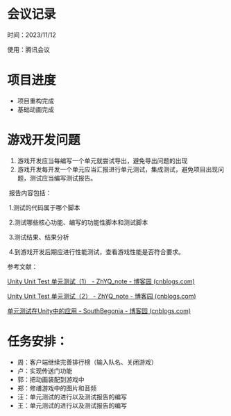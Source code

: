 # 会议记录

时间：2023/11/12

使用：腾讯会议



# 项目进度

- 项目重构完成
- 基础动画完成



# 游戏开发问题

1. 游戏开发应当每编写一个单元就尝试导出，避免导出问题的出现
1. 游戏开发每开发一个单元应当汇报进行单元测试，集成测试，避免项目出现问题，测试应当编写测试报告。

​		报告内容包括：

​			1.测试的代码属于哪个脚本

​			2.测试哪些核心功能、编写的功能性脚本和测试脚本

​			3.测试结果、结果分析

​			4.到游戏开发后期应进行性能测试，查看游戏性能是否符合要求。

参考文献：

[Unity Unit Test 单元测试（1） - ZhYQ_note - 博客园 (cnblogs.com)](https://www.cnblogs.com/ZhYQ-Note/articles/15472674.html)

[Unity Unit Test 单元测试（2） - ZhYQ_note - 博客园 (cnblogs.com)](https://www.cnblogs.com/ZhYQ-Note/articles/15472682.html)

[单元测试在Unity中的应用 - SouthBegonia - 博客园 (cnblogs.com)](https://www.cnblogs.com/SouthBegonia/p/15650107.html)

# 任务安排：

- 周：客户端继续完善排行榜（输入队名、关闭游戏）
- 卢：实现传送门功能
- 郭：把动画装配到游戏中
- 郑：修缮游戏中的图片和音频
- 汪：单元测试的进行以及测试报告的编写
- 王：单元测试的进行以及测试报告的编写
